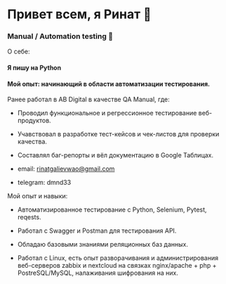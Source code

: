 # Привет всем, я Ринат 👋

### Manual / Automation testing 🔎

О себе:

#### Я пишу на Python

#### Мой опыт: начинающий в области автоматизации тестирования.
Ранее работал в AB Digital в качестве QA Manual, где:
* Проводил функциональное и регрессионное тестирование веб-продуктов.
* Учавствовал в разработке тест-кейсов и чек-листов для проверки качества.
* Составлял баг-репорты и вёл документацию в Google Таблицах.

* email: rinatgalievwao@gmail.com
* telegram: dmnd33

Мой опыт и навыки:

* Автоматизированное тестирование с Python, Selenium, Pytest, reqests.

* Работал с Swagger и Postman для тестирования API.

* Обладаю базовыми знаниями реляционных баз данных.

* Работал с Linux, есть опыт разворачивания и администрирования веб-серверов zabbix и nextcloud на связках nginx/apache + php + PostreSQL/MySQL, налаживания шифрования на них.
